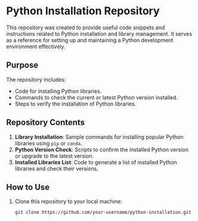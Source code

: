 # Python Installation Repository

This repository was created to provide useful code snippets and instructions related to Python installation and library management. It serves as a reference for setting up and maintaining a Python development environment effectively.

## Purpose
The repository includes:
- Code for installing Python libraries.
- Commands to check the current or latest Python version installed.
- Steps to verify the installation of Python libraries.

## Repository Contents
1. **Library Installation**: Sample commands for installing popular Python libraries using `pip` or `conda`.
2. **Python Version Check**: Scripts to confirm the installed Python version or upgrade to the latest version.
3. **Installed Libraries List**: Code to generate a list of installed Python libraries and check their versions.

## How to Use
1. Clone this repository to your local machine:
   ```bash
   git clone https://github.com/your-username/python-installation.git
